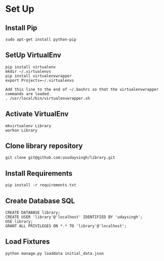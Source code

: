 # Set Up

## Install Pip
	sudo apt-get install python-pip

## SetUp VirtualEnv

	pip install virtualenv
	mkdir ~/.virtualenvs
	pip install virtualenvwrapper
	export Projects=~/.virtualenvs
	
	Add this line to the end of ~/.bashrc so that the virtualenvwrapper commands are loaded.
	. /usr/local/bin/virtualenvwrapper.sh

## Activate VirtualEnv
	mkvirtualenv Library
	workon Library

## Clone library repository
	git clone git@github.com:usudaysingh/library.git

## Install Requirements
	pip install -r requirements.txt

## Create Database SQL
	CREATE DATABASE library;
	CREATE USER 'library'@'localhost' IDENTIFIED BY 'udaysingh';
	USE library;
	GRANT ALL PRIVILEGES ON *.* TO 'library'@'localhost';

## Load Fixtures
	python manage.py loaddata initial_data.json
